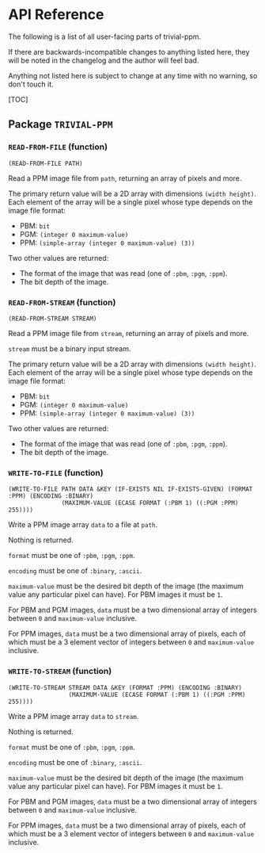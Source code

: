 # API Reference

The following is a list of all user-facing parts of trivial-ppm.

If there are backwards-incompatible changes to anything listed here, they will
be noted in the changelog and the author will feel bad.

Anything not listed here is subject to change at any time with no warning, so
don't touch it.

[TOC]

## Package `TRIVIAL-PPM`

### `READ-FROM-FILE` (function)

    (READ-FROM-FILE PATH)

Read a PPM image file from `path`, returning an array of pixels and more.

  The primary return value will be a 2D array with dimensions `(width height)`.
  Each element of the array will be a single pixel whose type depends on the
  image file format:

  * PBM: `bit`
  * PGM: `(integer 0 maximum-value)`
  * PPM: `(simple-array (integer 0 maximum-value) (3))`

  Two other values are returned:

  * The format of the image that was read (one of `:pbm`, `:pgm`, `:ppm`).
  * The bit depth of the image.

  

### `READ-FROM-STREAM` (function)

    (READ-FROM-STREAM STREAM)

Read a PPM image file from `stream`, returning an array of pixels and more.

  `stream` must be a binary input stream.

  The primary return value will be a 2D array with dimensions `(width height)`.
  Each element of the array will be a single pixel whose type depends on the
  image file format:

  * PBM: `bit`
  * PGM: `(integer 0 maximum-value)`
  * PPM: `(simple-array (integer 0 maximum-value) (3))`

  Two other values are returned:

  * The format of the image that was read (one of `:pbm`, `:pgm`, `:ppm`).
  * The bit depth of the image.

  

### `WRITE-TO-FILE` (function)

    (WRITE-TO-FILE PATH DATA &KEY (IF-EXISTS NIL IF-EXISTS-GIVEN) (FORMAT :PPM) (ENCODING :BINARY)
                   (MAXIMUM-VALUE (ECASE FORMAT (:PBM 1) ((:PGM :PPM) 255))))

Write a PPM image array `data` to a file at `path`.

  Nothing is returned.

  `format` must be one of `:pbm`, `:pgm`, `:ppm`.

  `encoding` must be one of `:binary`, `:ascii`.

  `maximum-value` must be the desired bit depth of the image (the maximum value
  any particular pixel can have).  For PBM images it must be `1`.

  For PBM and PGM images, `data` must be a two dimensional array of integers
  between `0` and `maximum-value` inclusive.

  For PPM images, `data` must be a two dimensional array of pixels, each of
  which must be a 3 element vector of integers between `0` and `maximum-value`
  inclusive.

  

### `WRITE-TO-STREAM` (function)

    (WRITE-TO-STREAM STREAM DATA &KEY (FORMAT :PPM) (ENCODING :BINARY)
                     (MAXIMUM-VALUE (ECASE FORMAT (:PBM 1) ((:PGM :PPM) 255))))

Write a PPM image array `data` to `stream`.

  Nothing is returned.

  `format` must be one of `:pbm`, `:pgm`, `:ppm`.

  `encoding` must be one of `:binary`, `:ascii`.

  `maximum-value` must be the desired bit depth of the image (the maximum value
  any particular pixel can have).  For PBM images it must be `1`.

  For PBM and PGM images, `data` must be a two dimensional array of integers
  between `0` and `maximum-value` inclusive.

  For PPM images, `data` must be a two dimensional array of pixels, each of
  which must be a 3 element vector of integers between `0` and `maximum-value`
  inclusive.

  

